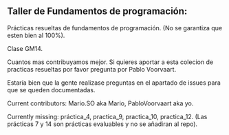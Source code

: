 ## Taller de Fundamentos de programación:

Prácticas resueltas de fundamentos de programación. (No se garantiza que esten bien al 100%).

Clase GM14.

Cuantos mas contribuyamos mejor. Si quieres aportar a esta colecion de practicas resueltas por favor pregunta por Pablo Voorvaart.

Estaría bien que la gente realizase preguntas en el apartado de issues para que se queden documentadas.


Current contributors: Mario.SO aka Mario, PabloVoorvaart aka yo.

Currently missing: práctica_4, practica_9, practica_10, practica_12. (Las prácticas 7 y 14 son prácticas evaluables y no se añadiran al repo).
